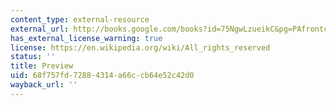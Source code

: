 ```yaml
---
content_type: external-resource
external_url: http://books.google.com/books?id=75NgwLzueikC&pg=PAfrontcover
has_external_license_warning: true
license: https://en.wikipedia.org/wiki/All_rights_reserved
status: ''
title: Preview
uid: 68f757fd-7288-4314-a66c-cb64e52c42d0
wayback_url: ''
---
```

